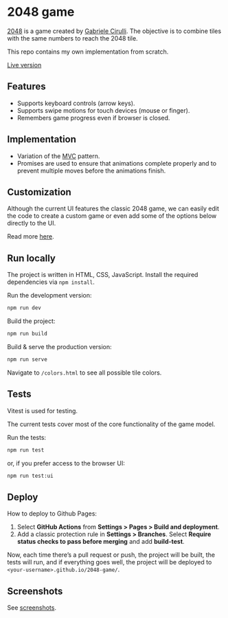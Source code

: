 # 2048 game

[2048](https://en.wikipedia.org/wiki/2048_(video_game)) is a game created by [Gabriele Cirulli](https://github.com/gabrielecirulli). The objective is to combine tiles with the same numbers to reach the 2048 tile.

This repo contains my own implementation from scratch.

[Live version](https://tasxatzial.github.io/2048-game/)

## Features

* Supports keyboard controls (arrow keys).
* Supports swipe motions for touch devices (mouse or finger).
* Remembers game progress even if browser is closed.

## Implementation

* Variation of the [MVC](https://en.wikipedia.org/wiki/Model%E2%80%93view%E2%80%93controller) pattern.
* Promises are used to ensure that animations complete properly and to prevent multiple moves before the animations finish.

## Customization

Although the current UI features the classic 2048 game, we can easily edit the code to create a custom game or even add some of the options below directly to the UI.

Read more [here](custom-game.md).

## Run locally

The project is written in HTML, CSS, JavaScript. Install the required dependencies via `npm install`.

Run the development version:

```bash
npm run dev
```

Build the project:

```bash
npm run build
```

Build & serve the production version:

```bash
npm run serve
```

Navigate to `/colors.html` to see all possible tile colors.

## Tests

Vitest is used for testing.

The current tests cover most of the core functionality of the game model.

Run the tests:

```bash
npm run test
```

or, if you prefer access to the browser UI:

```bash
npm run test:ui
```

## Deploy

How to deploy to Github Pages:

1) Select **GitHub Actions** from **Settings > Pages > Build and deployment**.
2) Add a classic protection rule in **Settings > Branches**. Select **Require status checks to pass before merging** and add **build-test**.

Now, each time there’s a pull request or push, the project will be built, the tests will run, and if everything goes well, the project will be deployed to `<your-username>.github.io/2048-game/`.

## Screenshots

See [screenshots](screenshots/).
